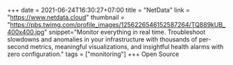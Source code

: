 +++
date = 2021-06-24T16:30:27+07:00
title = "NetData"
link = "https://www.netdata.cloud"
thumbnail = "https://pbs.twimg.com/profile_images/1256226546152587264/TQ889kUB_400x400.jpg"
snippet="Monitor everything in real time. Troubleshoot slowdowns and anomalies in your infrastructure with thousands of per-second metrics, meaningful visualizations, and insightful health alarms with zero configuration."
tags = ["monitoring"]
+++ 
Open Source